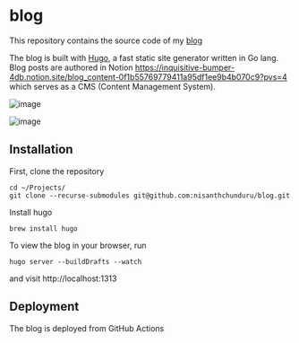 # blog

This repository contains the source code of my [blog](https://nisanthchunduru.github.io)

The blog is built with [Hugo](https://gohugo.io/), a fast static site generator written in Go lang. Blog posts are authored in Notion https://inquisitive-bumper-4db.notion.site/blog_content-0f1b55769779411a95df1ee9b4b070c9?pvs=4 which serves as a CMS (Content Management System).

![image](https://github.com/nisanthchunduru/nisanthchunduru.github.io/assets/1789832/f9a6bf9d-9994-46cf-bdce-baf7d8ef9f04)

![image](https://github.com/nisanthchunduru/nisanthchunduru.github.io/assets/1789832/02804010-47b9-4f57-800c-908272c5868b)

## Installation

First, clone the repository
```
cd ~/Projects/
git clone --recurse-submodules git@github.com:nisanthchunduru/blog.git
```

Install hugo
```
brew install hugo
```

To view the blog in your browser, run
```
hugo server --buildDrafts --watch
```
and visit http://localhost:1313

## Deployment

The blog is deployed from GitHub Actions
